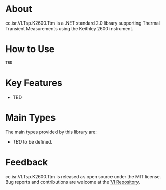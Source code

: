 # About

cc.isr.VI.Tsp.K2600.Ttm is a .NET standard 2.0 library supporting Thermal Transient Measurements using the Keithley 2600 instrument.

# How to Use

```
TBD
```

# Key Features

* TBD

# Main Types

The main types provided by this library are:

* _TBD_ to be defined.

# Feedback

cc.isr.VI.Tsp.K2600.Ttm is released as open source under the MIT license.
Bug reports and contributions are welcome at the [VI Repository].

[VI Repository]: https://www.github.com/atecoder/ds.vi.ivi

